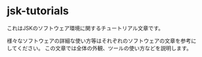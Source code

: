 # jsk-tutorials
これはJSKのソフトウェア環境に関するチュートリアル文章です。

様々なソフトウェアの詳細な使い方等はそれぞれのソフトウェアの文章を参考にしてください。
この文章では全体の外観、ツールの使い方などを説明します。
